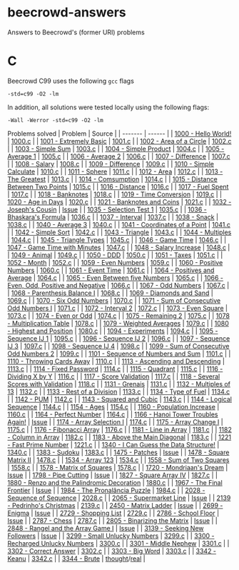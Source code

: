 # beecrowd-answers
Answers to Beecrowd's (former URI) problems

# C

Beecrowd C99 uses the following `gcc` flags

`-std=c99 -O2 -lm`

In addition, all solutions were tested locally using the following flags:

`-Wall -Werror -std=c99 -O2 -lm`

Problems solved
| Problem | Source |
| ------- | ------ |
| [1000 - Hello World!](https://judge.beecrowd.com/en/problems/view/1000) | [1000.c](src/C/1000.c) |
| [1001 - Extremely Basic](https://judge.beecrowd.com/en/problems/view/1001) | [1001.c](src/C/1001.c) |
| [1002 - Area of a Circle](https://judge.beecrowd.com/en/problems/view/1002) | [1002.c](src/C/1002.c) |
| [1003 - Simple Sum](https://judge.beecrowd.com/en/problems/view/1003) | [1003.c](src/C/1003.c) |
| [1004 - Simple Product](https://judge.beecrowd.com/en/problems/view/1004) | [1004.c](src/C/1004.c) |
| [1005 - Average 1](https://judge.beecrowd.com/en/problems/view/1005) | [1005.c](src/C/1005.c) |
| [1006 - Average 2](https://judge.beecrowd.com/en/problems/view/1006) | [1006.c](src/C/1006.c) |
| [1007 - Difference](https://judge.beecrowd.com/en/problems/view/1007) | [1007.c](src/C/1007.c) |
| [1008 - Salary](https://judge.beecrowd.com/en/problems/view/1008) | [1008.c](src/C/1008.c) |
| [1009 - Difference](https://judge.beecrowd.com/en/problems/view/1009) | [1009.c](src/C/1009.c) |
| [1010 - Simple Calculate](https://judge.beecrowd.com/en/problems/view/1010) | [1010.c](src/C/1010.c) |
| [1011 - Sphere](https://judge.beecrowd.com/en/problems/view/1011) | [1011.c](src/C/1011.c) |
| [1012 - Area](https://judge.beecrowd.com/en/problems/view/1012) | [1012.c](src/C/1012.c) |
| [1013 - The Greatest](https://judge.beecrowd.com/en/problems/view/1013) | [1013.c](src/C/1013.c) |
| [1014 - Comsumption](https://judge.beecrowd.com/en/problems/view/1014) | [1014.c](src/C/1014.c) |
| [1015 - Distance Between Two Points](https://judge.beecrowd.com/en/problems/view/1015) | [1015.c](src/C/1015.c) |
| [1016 - Distance](https://judge.beecrowd.com/en/problems/view/1016) | [1016.c](src/C/1016.c) |
| [1017 - Fuel Spent](https://judge.beecrowd.com/en/problems/view/1017) | [1017.c](src/C/1017.c) |
| [1018 - Banknotes](https://judge.beecrowd.com/en/problems/view/1018) | [1018.c](src/C/1018.c) |
| [1019 - Time Conversion](https://judge.beecrowd.com/en/problems/view/1019) | [1019.c](src/C/1019.c) |
| [1020 - Age in Days](https://judge.beecrowd.com/en/problems/view/1020) | [1020.c](src/C/1020.c) |
| [1021 - Banknotes and Coins](https://judge.beecrowd.com/en/problems/view/1021) | [1021.c](src/C/1021.c) |
| [1032 - Joseph's Cousin](https://judge.beecrowd.com/en/problems/view/1032) | [Issue](https://github.com/otavio-f/beecrowd-answers/issues/2) |
| [1035 - Selection Test 1](https://judge.beecrowd.com/en/problems/view/1035) | [1035.c](src/C/1035.c) |
| [1036 - Bhaskara's Formula](https://judge.beecrowd.com/en/problems/view/1036) | [1036.c](src/C/1036.c) |
| [1037 - Interval](https://judge.beecrowd.com/en/problems/view/1037) | [1037.c](src/C/1037.c) |
| [1038 - Snack](https://judge.beecrowd.com/en/problems/view/1038) | [1038.c](src/C/1038.c) |
| [1040 - Average 3](https://judge.beecrowd.com/en/problems/view/1040) | [1040.c](src/C/1040.c) |
| [1041 - Coordinates of a Point](https://judge.beecrowd.com/en/problems/view/1041) | [1041.c](src/C/1041.c) |
| [1042 - Simple Sort](https://judge.beecrowd.com/en/problems/view/1042) | [1042.c](src/C/1042.c) |
| [1043 - Triangle](https://judge.beecrowd.com/en/problems/view/1043) | [1043.c](src/C/1043.c) |
| [1044 - Multiples](https://judge.beecrowd.com/en/problems/view/1044) | [1044.c](src/C/1044.c) |
| [1045 - Triangle Types](https://judge.beecrowd.com/en/problems/view/1045) | [1045.c](src/C/1045.c) |
| [1046 - Game Time](https://judge.beecrowd.com/en/problems/view/1046) | [1046.c](src/C/1046.c) |
| [1047 - Game Time with Minutes](https://judge.beecrowd.com/en/problems/view/1047) | [1047.c](src/C/1047.c) |
| [1048 - Salary Increase](https://judge.beecrowd.com/en/problems/view/1048) | [1048.c](src/C/1048.c) |
| [1049 - Animal](https://judge.beecrowd.com/en/problems/view/1049) | [1049.c](src/C/1049.c) |
| [1050 - DDD](https://judge.beecrowd.com/en/problems/view/1050) | [1050.c](src/C/1050.c) |
| [1051 - Taxes](https://judge.beecrowd.com/en/problems/view/1051) | [1051.c](src/C/1051.c) |
| [1052 - Month](https://judge.beecrowd.com/en/problems/view/1052) | [1052.c](src/C/1052.c) |
| [1059 - Even Numbers](https://judge.beecrowd.com/en/problems/view/1059) | [1059.c](src/C/1059.c) |
| [1060 - Positive Numbers](https://judge.beecrowd.com/en/problems/view/1060) | [1060.c](src/C/1060.c) |
| [1061 - Event Time](https://judge.beecrowd.com/en/problems/view/1061) | [1061.c](src/C/1061.c) |
| [1064 - Positives and Average](https://judge.beecrowd.com/en/problems/view/1064) | [1064.c](src/C/1064.c) |
| [1065 - Even Between five Numbers](https://judge.beecrowd.com/en/problems/view/1065) | [1065.c](src/C/1065.c) |
| [1066 - Even, Odd, Positive and Negative](https://judge.beecrowd.com/en/problems/view/1066) | [1066.c](src/C/1066.c) |
| [1067 - Odd Numbers](https://judge.beecrowd.com/en/problems/view/1067) | [1067.c](src/C/1067.c) |
| [1068 - Parenthesis Balance I](https://judge.beecrowd.com/en/problems/view/1068) | [1068.c](src/C/1068.c) |
| [1069 - Diamonds and Sand](https://judge.beecrowd.com/en/problems/view/1069) | [1069.c](src/C/1069.c) |
| [1070 - Six Odd Numbers](https://judge.beecrowd.com/en/problems/view/1070) | [1070.c](src/C/1070.c) |
| [1071 - Sum of Consecutive Odd Numbers I](https://judge.beecrowd.com/en/problems/view/1071) | [1071.c](src/C/1071.c) |
| [1072 - Interval 2](https://judge.beecrowd.com/en/problems/view/1072) | [1072.c](src/C/1072.c) |
| [1073 - Even Square](https://judge.beecrowd.com/en/problems/view/1073) | [1073.c](src/C/1073.c) |
| [1074 - Even or Odd](https://judge.beecrowd.com/en/problems/view/1074) | [1074.c](src/C/1074.c) |
| [1075 - Remaining 2](https://judge.beecrowd.com/en/problems/view/1075) | [1075.c](src/C/1075.c) |
| [1078 - Multiplication Table](https://judge.beecrowd.com/en/problems/view/1078) | [1078.c](src/C/1078.c) |
| [1079 - Weighted Averages](https://judge.beecrowd.com/en/problems/view/1079) | [1079.c](src/C/1079.c) |
| [1080 - Highest and Position](https://judge.beecrowd.com/en/problems/view/1080) | [1080.c](src/C/1080.c) |
| [1094 - Experiments](https://judge.beecrowd.com/en/problems/view/1094) | [1094.c](src/C/1094.c) |
| [1095 - Sequence IJ 1](https://judge.beecrowd.com/en/problems/view/1095) | [1095.c](src/C/1095.c) |
| [1096 - Sequence IJ 2](https://judge.beecrowd.com/en/problems/view/1096) | [1096.c](src/C/1096.c) |
| [1097 - Sequence IJ 3](https://judge.beecrowd.com/en/problems/view/1097) | [1097.c](src/C/1097.c) |
| [1098 - Sequence IJ 4](https://judge.beecrowd.com/en/problems/view/1098) | [1098.c](src/C/1098.c) |
| [1099 - Sum of Consecutive Odd Numbers 2](https://judge.beecrowd.com/en/problems/view/1099) | [1099.c](src/C/1099.c) |
| [1101 - Sequence of Numbers and Sum](https://judge.beecrowd.com/en/problems/view/1101) | [1101.c](src/C/1101.c) |
| [1110 - Throwing Cards Away](https://judge.beecrows.com/en/problems/view/1110) | [1110.c](src/C/1110.c) |
| [1113 - Ascending and Descending](https://judge.beecrowd.com/en/problems/view/1113) | [1113.c](src/C/1113.c) |
| [1114 - Fixed Password](https://judge.beecrowd.com/en/problems/view/1114) | [1114.c](src/C/1114.c) |
| [1115 - Quadrant](https://judge.beecrowd.com/en/problems/view/1115) | [1115.c](src/C/1115.c) |
| [1116 - Dividing X by Y](https://judge.beecrowd.com/en/problems/view/1116) | [1116.c](src/C/1116.c) |
| [1117 - Score Validation](https://judge.beecrowd.com/en/problems/view/1117) | [1117.c](src/C/1117.c) |
| [1118 - Several Scores with Validation](https://judge.beecrowd.com/en/problems/view/1118) | [1118.c](src/C/1118.c) |
| [1131 - Grenais](https://judge.beecrowd.com/en/problems/view/1131) | [1131.c](src/C/1131.c) |
| [1132 - Multiples of 13](https://judge.beecrowd.com/en/problems/view/1132) | [1132.c](src/C/1132.c) |
| [1133 - Rest of a Division](https://judge.beecrowd.com/en/problems/view/1133) | [1133.c](src/C/1133.c) |
| [1134 - Type of Fuel](https://judge.beecrowd.com/en/problems/view/1134) | [1134.c](src/C/1134.c) |
| [1142 - PUM](https://judge.beecrowd.com/en/problems/view/1142) | [1142.c](src/C/1142.c) |
| [1143 - Squared and Cubic](https://judge.beecrowd.com/en/problems/view/1143) | [1143.c](src/C/1143.c) |
| [1144 - Logical Sequence](https://judge.beecrowd.com/en/problems/view/1144) | [1144.c](src/C/1144.c) |
| [1154 - Ages](https://judge.beecrowd.com/en/problems/view/1154) | [1154.c](src/C/1154.c) |
| [1160 - Population Increase](https://judge.beecrowd.com/en/problems/view/1160) | [1160.c](src/C/1160.c) |
| [1164 - Perfect Number](https://judge.beecrowd.com/en/problems/view/1164) | [1164.c](src/C/1164.c) |
| [1166 - Hanoi Tower Troubles Again!](https://judge.beecrowd.com/en/problems/view/1166) | [Issue](https://github.com/otavio-f/beecrowd-answers/issues/2) |
| [1174 - Array Selection I](https://judge.beecrowd.com/en/problems/view/1174) | [1174.c](src/C/1174.c) |
| [1175 - Array Change I](https://judge.beecrowd.com/en/problems/view/1175) | [1175.c](src/C/1175.c) |
| [1176 - Fibonacci Array](https://judge.beecrowd.com/en/problems/view/1176) | [1176.c](src/C/1176.c) |
| [1181 - Line in Array](https://judge.beecrowd.com/en/problems/view/1181) | [1181.c](src/C/1181.c) |
| [1182 - Column in Array](https://judge.beecrowd.com/en/problems/view/1182) | [1182.c](src/C/1182.c) |
| [1183 - Above the Main Diagonal](https://judge.beecrowd.com/en/problems/view/1183) | [1183.c](src/C/1183.c) |
| [1221 - Fast Prime Number](https://judge.beecrowd.com/en/problems/view/1221) | [1221.c](src/C/1221.c) |
| [1340 - I Can Guess the Data Structure!](https://judge.beecrowd.com/en/problems/view/1340) | [1340.c](src/C/1340.c) |
| [1383 - Sudoku](https://judge.beecrowd.com/en/problems/view/1383) | [1383.c](src/C/1383.c) |
| [1475 - Patches](https://judge.beecrowd.com/en/problems/view/1475) | [Issue](https://github.com/otavio-f/beecrowd-answers/issues/2) |
| [1478 - Square Matrix II](https://judge.beecrowd.com/en/problems/view/1478) | [1478.c](src/C/1478.c) |
| [1534 - Array 123](https://judge.beecrowd.com/en/problems/view/1534) | [1534.c](src/C/1534.c) |
| [1558 - Sum of Two Squares](https://judge.beecrowd.com/en/problems/view/1558) | [1558.c](src/C/1558.c) |
| [1578 - Matrix of Squares](https://judge.beecrowd.com/en/problems/view/1578) | [1578.c](src/C/1578.c) |
| [1720 - Mondriaan's Dream](https://judge.beecrowd.com/en/problems/view/1720) | [Issue](https://github.com/otavio-f/beecrowd-answers/issues/2) |
| [1798 - Pipe Cutting](https://judge.beecrowd.com/en/problems/view/1798) | [Issue](https://github.com/otavio-f/beecrowd-answers/issues/2) |
| [1827 - Square Array IV](https://judge.beecrowd.com/en/problems/view/1827) | [1827.c](src/C/1827.c) |
| [1880 - Renzo and the Palindromic Decoration](https://judge.beecrowd.com/en/problems/view/1880) | [1880.c](src/C/1880.c) |
| [1967 - The Final Frontier](https://judge.beecrowd.com/en/problems/view/1967) | [Issue](https://github.com/otavio-f/beecrowd-answers/issues/2) |
| [1984 - The Pronalância Puzzle](https://judge.beecrowd.com/en/problems/view/1984) | [1984.c](src/C/1984.c) |
| [2028 - Sequence of Sequence](https://judge.beecrowd.com/en/problems/view/2028) | [2028.c](src/C/2028.c) |
| [2065 - Supermarket Line](https://judge.beecrowd.com/en/problems/view/2065) | [Issue](https://github.com/otavio-f/beecrowd-answers/issues/2) |
| [2139 - Pedrinho's Christmas](https://judge.beecrowd.com/en/problems/view/2139) | [2139.c](src/C/2139.c) |
| [2450 - Matrix Ladder](https://judge.beecrowd.com/en/problems/view/2450) | [Issue](https://github.com/otavio-f/beecrowd-answers/issues/2) |
| [2699 - Enigma](https://judge.beecrowd.com/en/problems/view/2699) | [Issue](https://github.com/otavio-f/beecrowd-answers/issues/2) |
| [2729 - Shopping List](https://judge.beecrowd.com/en/problems/view/2729) | [2729.c](src/C/2729.c) |
| [2786 - School Floor](https://judge.beecrowd.com/en/problems/view/2786) | [Issue](https://github.com/otavio-f/beecrowd-answers/issues/2) |
| [2787 - Chess](https://judge.beecrowd.com/en/problems/view/2787) | [2787.c](src/C/2787.c) |
| [2805 - Binarizing the Matrix](https://judge.beecrowd.com/en/problems/view/2786) | [Issue](https://github.com/otavio-f/beecrowd-answers/issues/2) |
| [2848 - Rangel and the Array Game I](https://judge.beecrowd.com/en/problems/view/2848) | [Issue](https://github.com/otavio-f/beecrowd-answers/issues/2) |
| [3139 - Seeking New Followers](https://judge.beecrowd.com/en/problems/view/3139) | [Issue](https://github.com/otavio-f/beecrowd-answers/issues/2) |
| [3299 - Small Unlucky Numbers](https://judge.beecrowd.com/en/problems/view/3299) | [3299.c](src/C/3299.c) |
| [3300 - Recharged Unlucky Numbers](https://judge.beecrowd.com/en/problems/view/3300) | [3300.c](src/C/3300.c) |
| [3301 - Middle Nephew](https://judge.beecrowd.com/en/problems/view/3301) | [3301.c](src/C/3301.c) |
| [3302 - Correct Answer](https://judge.beecrowd.com/en/problems/view/3302) | [3302.c](src/C/3302.c) |
| [3303 - Big Word](https://judge.beecrowd.com/en/problems/view/3303) | [3303.c](src/C/3303.c) |
| [3342 - Keanu](https://judge.beecrowd.com/en/problems/view/3342) | [3342.c](src/C/3342.c) |
| [3344 - Brute](https://judge.beecrowd.com/en/problems/view/3344) | [thought](src/C/3344-thought_solution.c)/[real](src/C/3344-real_solution.c) |


